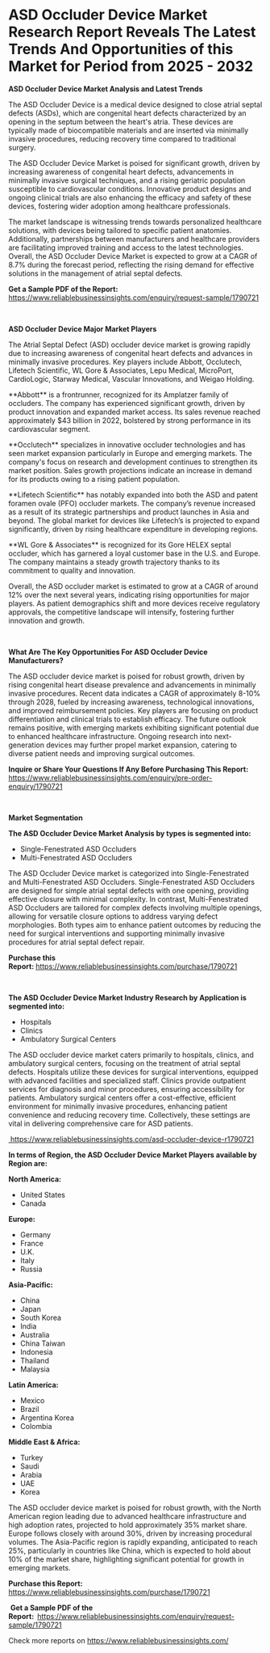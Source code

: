 <p><h1>ASD Occluder Device Market Research Report Reveals The Latest Trends And Opportunities of this Market for Period from 2025 - 2032</h1></p><p><strong>ASD Occluder Device Market Analysis and Latest Trends</strong></p>
<p><p>The ASD Occluder Device is a medical device designed to close atrial septal defects (ASDs), which are congenital heart defects characterized by an opening in the septum between the heart's atria. These devices are typically made of biocompatible materials and are inserted via minimally invasive procedures, reducing recovery time compared to traditional surgery.</p><p>The ASD Occluder Device Market is poised for significant growth, driven by increasing awareness of congenital heart defects, advancements in minimally invasive surgical techniques, and a rising geriatric population susceptible to cardiovascular conditions. Innovative product designs and ongoing clinical trials are also enhancing the efficacy and safety of these devices, fostering wider adoption among healthcare professionals.</p><p>The market landscape is witnessing trends towards personalized healthcare solutions, with devices being tailored to specific patient anatomies. Additionally, partnerships between manufacturers and healthcare providers are facilitating improved training and access to the latest technologies. Overall, the ASD Occluder Device Market is expected to grow at a CAGR of 8.7% during the forecast period, reflecting the rising demand for effective solutions in the management of atrial septal defects.</p></p>
<p><strong>Get a Sample PDF of the Report:&nbsp;</strong> <a href="https://www.reliablebusinessinsights.com/enquiry/request-sample/1790721?utm_campaign=3012&utm_medium=2&utm_source=Github&utm_content=ia&utm_term=03032025&utm_id=asd-occluder-device">https://www.reliablebusinessinsights.com/enquiry/request-sample/1790721</a></p>
<p>&nbsp;</p>
<p><strong>ASD Occluder Device Major Market Players</strong></p>
<p><p>The Atrial Septal Defect (ASD) occluder device market is growing rapidly due to increasing awareness of congenital heart defects and advances in minimally invasive procedures. Key players include Abbott, Occlutech, Lifetech Scientific, WL Gore & Associates, Lepu Medical, MicroPort, CardioLogic, Starway Medical, Vascular Innovations, and Weigao Holding.</p><p>**Abbott** is a frontrunner, recognized for its Amplatzer family of occluders. The company has experienced significant growth, driven by product innovation and expanded market access. Its sales revenue reached approximately $43 billion in 2022, bolstered by strong performance in its cardiovascular segment.</p><p>**Occlutech** specializes in innovative occluder technologies and has seen market expansion particularly in Europe and emerging markets. The company's focus on research and development continues to strengthen its market position. Sales growth projections indicate an increase in demand for its products owing to a rising patient population.</p><p>**Lifetech Scientific** has notably expanded into both the ASD and patent foramen ovale (PFO) occluder markets. The company’s revenue increased as a result of its strategic partnerships and product launches in Asia and beyond. The global market for devices like Lifetech’s is projected to expand significantly, driven by rising healthcare expenditure in developing regions.</p><p>**WL Gore & Associates** is recognized for its Gore HELEX septal occluder, which has garnered a loyal customer base in the U.S. and Europe. The company maintains a steady growth trajectory thanks to its commitment to quality and innovation.</p><p>Overall, the ASD occluder market is estimated to grow at a CAGR of around 12% over the next several years, indicating rising opportunities for major players. As patient demographics shift and more devices receive regulatory approvals, the competitive landscape will intensify, fostering further innovation and growth.</p></p>
<p>&nbsp;</p>
<p><strong>What Are The Key Opportunities For ASD Occluder Device Manufacturers?</strong></p>
<p><p>The ASD occluder device market is poised for robust growth, driven by rising congenital heart disease prevalence and advancements in minimally invasive procedures. Recent data indicates a CAGR of approximately 8-10% through 2028, fueled by increasing awareness, technological innovations, and improved reimbursement policies. Key players are focusing on product differentiation and clinical trials to establish efficacy. The future outlook remains positive, with emerging markets exhibiting significant potential due to enhanced healthcare infrastructure. Ongoing research into next-generation devices may further propel market expansion, catering to diverse patient needs and improving surgical outcomes.</p></p>
<p><strong>Inquire or Share Your Questions If Any Before Purchasing This Report:</strong> <a href="https://www.reliablebusinessinsights.com/enquiry/pre-order-enquiry/1790721?utm_campaign=3012&utm_medium=2&utm_source=Github&utm_content=ia&utm_term=03032025&utm_id=asd-occluder-device">https://www.reliablebusinessinsights.com/enquiry/pre-order-enquiry/1790721</a></p>
<p>&nbsp;</p>
<p><strong>Market Segmentation</strong></p>
<p><strong>The ASD Occluder Device Market Analysis by types is segmented into:</strong></p>
<p><ul><li>Single-Fenestrated ASD Occluders</li><li>Multi-Fenestrated ASD Occluders</li></ul></p>
<p><p>The ASD Occluder Device market is categorized into Single-Fenestrated and Multi-Fenestrated ASD Occluders. Single-Fenestrated ASD Occluders are designed for simple atrial septal defects with one opening, providing effective closure with minimal complexity. In contrast, Multi-Fenestrated ASD Occluders are tailored for complex defects involving multiple openings, allowing for versatile closure options to address varying defect morphologies. Both types aim to enhance patient outcomes by reducing the need for surgical interventions and supporting minimally invasive procedures for atrial septal defect repair.</p></p>
<p><strong>Purchase this Report:&nbsp;</strong><a href="https://www.reliablebusinessinsights.com/purchase/1790721?utm_campaign=3012&utm_medium=2&utm_source=Github&utm_content=ia&utm_term=03032025&utm_id=asd-occluder-device">https://www.reliablebusinessinsights.com/purchase/1790721</a></p>
<p>&nbsp;</p>
<p><strong>The ASD Occluder Device Market Industry Research by Application is segmented into:</strong></p>
<p><ul><li>Hospitals</li><li>Clinics</li><li>Ambulatory Surgical Centers</li></ul></p>
<p><p>The ASD occluder device market caters primarily to hospitals, clinics, and ambulatory surgical centers, focusing on the treatment of atrial septal defects. Hospitals utilize these devices for surgical interventions, equipped with advanced facilities and specialized staff. Clinics provide outpatient services for diagnosis and minor procedures, ensuring accessibility for patients. Ambulatory surgical centers offer a cost-effective, efficient environment for minimally invasive procedures, enhancing patient convenience and reducing recovery time. Collectively, these settings are vital in delivering comprehensive care for ASD patients.</p></p>
<p><a href="https://www.reliablebusinessinsights.com/asd-occluder-device-r1790721?utm_campaign=3012&utm_medium=2&utm_source=Github&utm_content=ia&utm_term=03032025&utm_id=asd-occluder-device">&nbsp;https://www.reliablebusinessinsights.com/asd-occluder-device-r1790721</a></p>
<p><strong>In terms of Region, the ASD Occluder Device Market Players available by Region are:</strong></p>
<p>
    <p> <strong> North America: </strong>
        <ul>
            <li>United States</li>
            <li>Canada</li>
        </ul>
        </p> 
    <p> <strong> Europe: </strong>
        <ul>
            <li>Germany</li>
            <li>France</li>
            <li>U.K.</li>
            <li>Italy</li>
            <li>Russia</li>
        </ul>
        </p> 
    <p> <strong> Asia-Pacific: </strong>
        <ul>
            <li>China</li>
            <li>Japan</li>
            <li>South Korea</li>
            <li>India</li>
            <li>Australia</li>
            <li>China Taiwan</li>
            <li>Indonesia</li>
            <li>Thailand</li>
            <li>Malaysia</li>
        </ul>
        </p> 
    <p> <strong> Latin America: </strong>
        <ul>
            <li>Mexico</li>
            <li>Brazil</li>
            <li>Argentina Korea</li>
            <li>Colombia</li>
        </ul>
        </p> 
    <p> <strong> Middle East & Africa: </strong>
        <ul>
            <li>Turkey</li>
            <li>Saudi</li>
            <li>Arabia</li>
            <li>UAE</li>
            <li>Korea</li>
        </ul>
    </p>
    </p>
<p><p>The ASD occluder device market is poised for robust growth, with the North American region leading due to advanced healthcare infrastructure and high adoption rates, projected to hold approximately 35% market share. Europe follows closely with around 30%, driven by increasing procedural volumes. The Asia-Pacific region is rapidly expanding, anticipated to reach 25%, particularly in countries like China, which is expected to hold about 10% of the market share, highlighting significant potential for growth in emerging markets.</p></p>
<p><strong>Purchase this Report: </strong><a href="https://www.reliablebusinessinsights.com/purchase/1790721?utm_campaign=3012&utm_medium=2&utm_source=Github&utm_content=ia&utm_term=03032025&utm_id=asd-occluder-device">https://www.reliablebusinessinsights.com/purchase/1790721</a></p>
<p>&nbsp;<strong>Get a Sample PDF of the Report:&nbsp;&nbsp;</strong><a href="https://www.reliablebusinessinsights.com/enquiry/request-sample/1790721?utm_campaign=3012&utm_medium=2&utm_source=Github&utm_content=ia&utm_term=03032025&utm_id=asd-occluder-device">https://www.reliablebusinessinsights.com/enquiry/request-sample/1790721</a></p>
<p><strong></strong></p>
<p>Check more reports on <a href="https://www.reliablebusinessinsights.com/?utm_campaign=3012&utm_medium=2&utm_source=Github&utm_content=ia&utm_term=03032025&utm_id=asd-occluder-device">https://www.reliablebusinessinsights.com/</a></p>